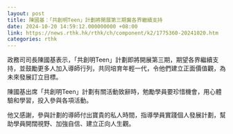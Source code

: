 ```yaml
---
layout: post
title: 陳國基：「共創明Teen」計劃將開展第三期冀各界繼續支持
date: 2024-10-20 14:59:12.000000000 +08:00
link: https://news.rthk.hk/rthk/ch/component/k2/1775360-20241020.htm
categories: rthk
---
```


政務司司長陳國基表示，「共創明Teen」計劃即將開展第三期，期望各界繼續支持，並鼓勵更多人加入導師行列，共同培育年輕一代，令他們建立正面價值觀，為未來發展訂立目標。

陳國基出席「共創明Teen」計劃有關活動致辭時，勉勵學員要珍惜機會，用心體驗和學習，投入參與各項活動。

他又感謝，參與計劃的導師付出寶貴的私人時間，指導學員實踐個人發展計劃，幫助學員開闊視野、加強自信、建立正向人生觀。
